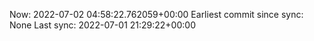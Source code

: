 Now: 2022-07-02 04:58:22.762059+00:00 Earliest commit since sync: None Last sync: 2022-07-01 21:29:22+00:00
